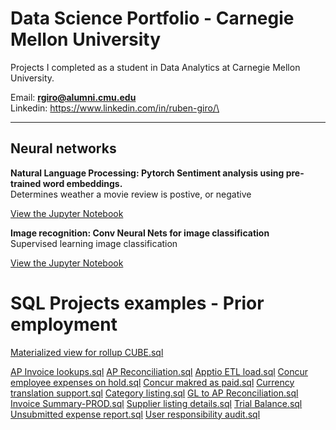 # Data Science Portfolio - Carnegie Mellon University
Projects I completed as a student in Data Analytics at Carnegie Mellon University.

Email: **rgiro@alumni.cmu.edu**\
Linkedin: https://www.linkedin.com/in/ruben-giro/\



-------------
<h2> Neural networks</h2>

**Natural Language Processing: Pytorch Sentiment analysis using pre-trained word embeddings.**\
Determines weather a movie review is postive, or negative

[View the Jupyter Notebook](https://github.com/intel698/Portfolio/blob/main/nn_LSTM_Sentiment_analysis.ipynb)

**Image recognition: Conv Neural Nets for image classification**\
Supervised learning image classification

[View the Jupyter Notebook](https://github.com/intel698/Portfolio/blob/main/nn_Convnets%20(1).ipynb)

# SQL Projects examples - Prior employment

[Materialized view for rollup CUBE.sql](https://github.com/intel698/Carnegie-Mellon-University/blob/main/SQL/CUBE%20-%20Ending%20balances.sql)

[AP Invoice lookups.sql](https://github.com/intel698/Carnegie-Mellon-University/blob/main/SQL/AP%20Invoice.sql)
[AP Reconciliation.sql](https://github.com/intel698/Carnegie-Mellon-University/blob/main/SQL/AP%20Reconciliation.sql)
[Apptio ETL load.sql](https://github.com/intel698/Carnegie-Mellon-University/blob/main/SQL/Apptio%20ETL%20load.sql)
[Concur employee expenses on hold.sql](https://github.com/intel698/Carnegie-Mellon-University/blob/main/SQL/Concur%20employee%20expenses%20onhold.sql)
[Concur makred as paid.sql](https://github.com/intel698/Carnegie-Mellon-University/blob/main/SQL/Concur%20marked%20as%20paid.sql)
[Currency translation support.sql](https://github.com/intel698/Carnegie-Mellon-University/blob/main/SQL/Currency%20translation.sql)
[Category listing.sql](https://github.com/intel698/Carnegie-Mellon-University/blob/main/SQL/FA%20Categories.sql)
[GL to AP Reconciliation.sql](https://github.com/intel698/Carnegie-Mellon-University/blob/main/SQL/GL%20to%20AP%20reconciliation.sql)
[Invoice Summary-PROD.sql](https://github.com/intel698/Carnegie-Mellon-University/blob/main/SQL/Invoice%20summary%20-%20PROD.sql)
[Supplier listing details.sql](https://github.com/intel698/Carnegie-Mellon-University/blob/main/SQL/Supplier%20reconciliation.sql)
[Trial Balance.sql](https://github.com/intel698/Carnegie-Mellon-University/blob/main/SQL/Trial%20balance%20-%20Secondary%20ledger%20rec.sql)
[Unsubmitted expense report.sql](https://github.com/intel698/Carnegie-Mellon-University/blob/main/SQL/Unsubmited%20Expense%20Report.sql)
[User responsibility audit.sql](https://github.com/intel698/Carnegie-Mellon-University/blob/main/SQL/User%20responsibility%20audit.sql)



